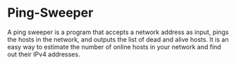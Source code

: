 # Ping-Sweeper
A ping sweeper is a program that accepts a network address as input, pings the hosts in the network, and outputs the list of dead and alive hosts. It is an easy way to estimate the number of online hosts in your network and find out their IPv4 addresses.
